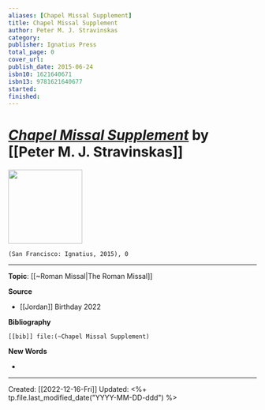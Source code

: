 ```yaml
---
aliases: [Chapel Missal Supplement]
title: Chapel Missal Supplement
author: Peter M. J. Stravinskas
category: 
publisher: Ignatius Press
total_page: 0
cover_url: 
publish_date: 2015-06-24
isbn10: 1621640671
isbn13: 9781621640677
started: 
finished: 
---
```

# *[Chapel Missal Supplement](https://ignatius.com/chapel-missal-supplement-cmisp/)* by [[Peter M. J. Stravinskas]]

<img src="https://cdn11.bigcommerce.com/s-cvc90x9929/images/stencil/640w/products/427/675/CMISP_r__61572.1617023218.jpg?c=1" width=150>

`(San Francisco: Ignatius, 2015), 0`

--- 
**Topic**: [[~Roman Missal|The Roman Missal]]

**Source**
- [[Jordan]] Birthday 2022


**Bibliography**

```query
[[bib]] file:(~Chapel Missal Supplement)
```
 

**New Words**

- 

---
Created: [[2022-12-16-Fri]]
Updated: <%+ tp.file.last_modified_date("YYYY-MM-DD-ddd") %>
